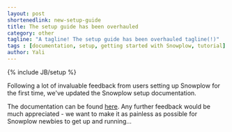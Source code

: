 ```yaml
---
layout: post
shortenedlink: new-setup-guide
title: The setup guide has been overhauled
category: other
tagline: "A tagline! The setup guide has been overhauled tagline(!)"
tags : [documentation, setup, getting started with Snowplow, tutorial]
author: Yali
---
```

{% include JB/setup %}

Following a lot of invaluable feedback from users setting up Snowplow for the first time, we've updated the Snowplow setup documentation.

The documentation can be found [here](https://github.com/snowplow/snowplow/wiki/Snowplow-setup-guide). Any further feedback would be much appreciated - we want to make it as painless as possible for Snowplow newbies to get up and running... 